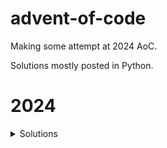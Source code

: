 # advent-of-code

Making some attempt at 2024 AoC.  

Solutions mostly posted in Python.

# 2024
<details>
<summary>Solutions</summary>

| Day | Stars | Solution                       |
|-----|-------|--------------------------------|
| 01  | **    | [code](2024/01/python/main.py) |
| 02  | **    | [code](2024/02/python/main.py) |
| 03  | **    | [code](2024/03/python/main.py) |
</details>
